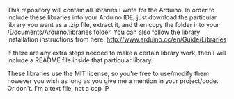 This repository will contain all libraries I write for the Arduino.
In order to include these libraries into your Arduino IDE, just download the particular library you want as a .zip file, extract it, and then copy the folder into your /Documents/Arduino/libraries folder. You can also follow the library installation instructions from here: http://www.arduino.cc/en/Guide/Libraries

If there are any extra steps needed to make a certain library work, then I will include a README file inside that particular library.

These libraries use the MIT license, so you're free to use/modify them however you wish as long as you give me a mention in your project/code. Or don't. I'm a text file, not a cop :P
